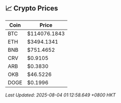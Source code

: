 ## 📈 Crypto Prices

| Coin | Price |
| ---- | ----- |
| BTC | $114076.1843 |
| ETH | $3494.1341 |
| BNB | $751.4652 |
| CRV | $0.9105 |
| ARB | $0.3830 |
| OKB | $46.5226 |
| DOGE | $0.1996 |

_Last Updated: 2025-08-04 01:12:58.649 +0800 HKT_